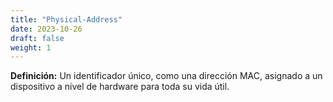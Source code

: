 ```yaml
---
title: "Physical-Address"
date: 2023-10-26
draft: false
weight: 1
---
```


**Definición:** Un identificador único, como una dirección MAC, asignado a un dispositivo a nivel de hardware para toda su vida útil.
